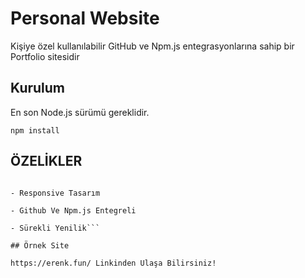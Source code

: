# Personal Website

Kişiye özel kullanılabilir GitHub ve Npm.js entegrasyonlarına sahip bir Portfolio sitesidir

## Kurulum

En son Node.js sürümü gereklidir.

```npm install```

## ÖZELİKLER

```- Temalar Arası Geçiş, Tema Kaydı

- Responsive Tasarım

- Github Ve Npm.js Entegreli

- Sürekli Yenilik```

## Örnek Site

https://erenk.fun/ Linkinden Ulaşa Bilirsiniz!

